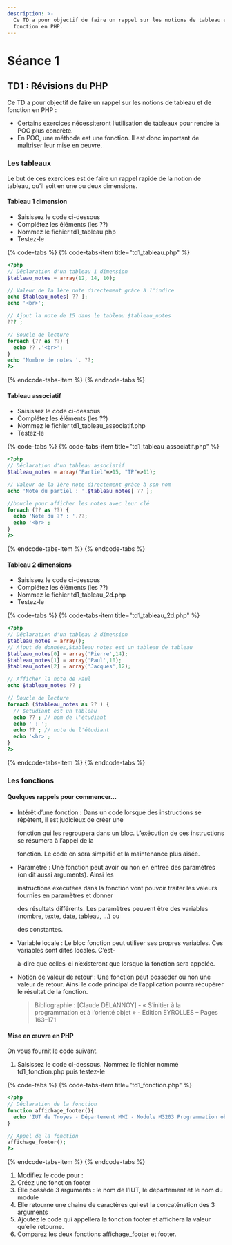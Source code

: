 ```yaml
---
description: >-
  Ce TD a pour objectif de faire un rappel sur les notions de tableau et de
  fonction en PHP.
---
```


# Séance 1

## TD1 : Révisions du PHP

Ce TD a pour objectif de faire un rappel sur les notions de tableau et de fonction en PHP :

* Certains exercices nécessiteront l’utilisation de tableaux pour rendre la POO plus concrète.
* En POO, une méthode est une fonction. Il est donc important de maîtriser leur mise en oeuvre.

### Les tableaux

Le but de ces exercices est de faire un rappel rapide de la notion de tableau, qu’il soit en une ou deux dimensions.

#### **Tableau 1 dimension**

* Saisissez le code ci-dessous
* Complétez les éléments \(les ??\)
* Nommez le fichier td1\_tableau.php
* Testez-le

{% code-tabs %}
{% code-tabs-item title="td1\_tableau.php" %}
```php
<?php
// Déclaration d'un tableau 1 dimension
$tableau_notes = array(12, 14, 10);

// Valeur de la 1ère note directement grâce à l'indice
echo $tableau_notes[ ?? ];
echo '<br>';

// Ajout la note de 15 dans le tableau $tableau_notes
??? ;

// Boucle de lecture
foreach (?? as ??) {
  echo ?? .'<br>';
}
echo 'Nombre de notes '. ??;
?>
```
{% endcode-tabs-item %}
{% endcode-tabs %}

#### **Tableau associatif**

* Saisissez le code ci-dessous
* Complétez les éléments \(les ??\)
* Nommez le fichier td1\_tableau\_associatif.php
* Testez-le

{% code-tabs %}
{% code-tabs-item title="td1\_tableau\_associatif.php" %}
```php
<?php
// Déclaration d'un tableau associatif
$tableau_notes = array("Partiel"=>15, "TP"=>11);

// Valeur de la 1ère note directement grâce à son nom
echo 'Note du partiel : '.$tableau_notes[ ?? ];

//boucle pour afficher les notes avec leur clé
foreach (?? as ??) {
  echo 'Note du ?? : '.??;
  echo '<br>';
}
?>
```
{% endcode-tabs-item %}
{% endcode-tabs %}

#### **Tableau 2 dimensions**

* Saisissez le code ci-dessous
* Complétez les éléments \(les ??\)
* Nommez le fichier td1\_tableau\_2d.php
* Testez-le

{% code-tabs %}
{% code-tabs-item title="td1\_tableau\_2d.php" %}
```php
<?php
// Déclaration d'un tableau 2 dimension
$tableau_notes = array();
// Ajout de données,$tableau_notes est un tableau de tableau
$tableau_notes[0] = array('Pierre',14);
$tableau_notes[1] = array('Paul',10);
$tableau_notes[2] = array('Jacques',12);

// Afficher la note de Paul
echo $tableau_notes ?? ;

// Boucle de lecture
foreach ($tableau_notes as ?? ) {
  // $etudiant est un tableau
  echo ?? ; // nom de l'étudiant
  echo ' : ';
  echo ?? ; // note de l'étudiant
  echo '<br>';
}
?>
```
{% endcode-tabs-item %}
{% endcode-tabs %}

### Les fonctions

#### **Quelques rappels pour commencer...**

* Intérêt d’une fonction : Dans un code lorsque des instructions se répètent, il est judicieux de créer une

  fonction qui les regroupera dans un bloc. L’exécution de ces instructions se résumera à l’appel de la

  fonction. Le code en sera simplifié et la maintenance plus aisée.

* Paramètre : Une fonction peut avoir ou non en entrée des paramètres \(on dit aussi arguments\). Ainsi les

  instructions exécutées dans la fonction vont pouvoir traiter les valeurs fournies en paramètres et donner

  des résultats différents. Les paramètres peuvent être des variables \(nombre, texte, date, tableau, …\) ou

  des constantes.

* Variable locale : Le bloc fonction peut utiliser ses propres variables. Ces variables sont dites locales. C’est-

  à-dire que celles-ci n’existeront que lorsque la fonction sera appelée.

* Notion de valeur de retour : Une fonction peut posséder ou non une valeur de retour. Ainsi le code principal de l’application pourra récupérer le résultat de la fonction.

  > Bibliographie : \[Claude DELANNOY\] - « S’initier à la programmation et à l’orienté objet » - Edition EYROLLES – Pages 163–171

#### **Mise en œuvre en PHP**

On vous fournit le code suivant.

1. Saisissez le code ci-dessous. Nommez le fichier nommé td1\_fonction.php puis testez-le

{% code-tabs %}
{% code-tabs-item title="td1\_fonction.php" %}
```php
<?php
// Déclaration de la fonction
function affichage_footer(){
  echo 'IUT de Troyes - Département MMI - Module M3203 Programmation objet';
}

// Appel de la fonction
affichage_footer();
?>
```
{% endcode-tabs-item %}
{% endcode-tabs %}

1. Modifiez le code pour :
2. Créez une fonction footer
3. Elle possède 3 arguments : le nom de l’IUT, le département et le nom du module
4. Elle retourne une chaine de caractères qui est la concaténation des 3 arguments
5. Ajoutez le code qui appellera la fonction footer et affichera la valeur qu’elle retourne.
6. Comparez les deux fonctions affichage\_footer et footer.

